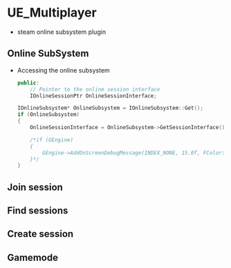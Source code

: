 # UE_Multiplayer
- steam online subsystem plugin

## Online SubSystem
- Accessing the online subsystem
  	```cpp
	public:
		// Pointer to the online session interface
		IOnlineSessionPtr OnlineSessionInterface;
   	```
   
  	```cpp
  	IOnlineSubsystem* OnlineSubsystem = IOnlineSubsystem::Get();
	if (OnlineSubsystem)
	{
		OnlineSessionInterface = OnlineSubsystem->GetSessionInterface();

		/*if (GEngine)
		{
			GEngine->AddOnScreenDebugMessage(INDEX_NONE, 15.0f, FColor::Blue, FString::Printf(TEXT("Found subsystem %s"), *OnlineSubsystem->GetSubsystemName().ToString()));
		}*/
	}
  	```

## Join session

## Find sessions

## Create session

## Gamemode
